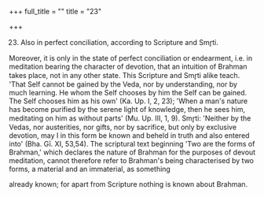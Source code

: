 +++
full_title = ""
title = "23"

+++


23. Also in perfect conciliation, according to Scripture and Smr̥ti.

Moreover, it is only in the state of perfect conciliation or endearment, i.e. in meditation bearing the character of devotion, that an intuition of Brahman takes place, not in any other state. This Scripture and Smr̥ti alike teach. 'That Self cannot be gained by the Veda, nor by understanding, nor by much learning. He whom the Self chooses by him the Self can be gained. The Self chooses him as his own' (Ka. Up. I, 2, 23); 'When a man's nature has become purified by the serene light of knowledge, then he sees him, meditating on him as without parts' (Mu. Up. III, 1, 9). Smr̥ti: 'Neither by the Vedas, nor austerities, nor gifts, nor by sacrifice, but only by exclusive devotion, may I in this form be known and beheld in truth and also entered into' (Bha. Gī. XI, 53,54). The scriptural text beginning 'Two are the forms of Brahman,' which declares the nature of Brahman for the purposes of devout meditation, cannot therefore refer to Brahman's being characterised by two forms, a material and an immaterial, as something

already known; for apart from Scripture nothing is known about Brahman.

